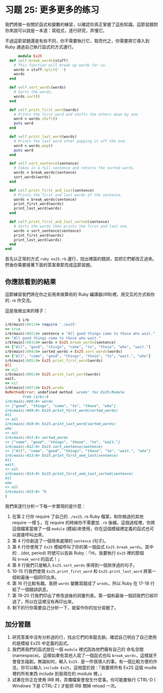 # 习题 25: 更多更多的练习

我們將做一些關於函式和變數的練習，以確認你真正掌握了這些知識。這節習題對你來說可以說是一本道：寫程式，逐行研究，弄懂它。

不過這節習題還是有些不同，你不需要執行它，取而代之，你需要將它導入到 Ruby 通過自己執行函式的方式運行。

```rb
      module Ex25
  def self.break_words(stuff)
    # This function will break up words for us.
    words = stuff.split(' ')
    words
  end

  def self.sort_words(words)
    # Sorts the words.
    words.sort()
  end

  def self.print_first_word(words)
    # Prints the first word and shifts the others down by one.
    word = words.shift()
    puts word
  end

  def self.print_last_word(words)
    # Prints the last word after popping it off the end.
    word = words.pop()
    puts word
  end

  def self.sort_sentence(sentence)
    # Takes in a full sentence and returns the sorted words.
    words = break_words(sentence)
    sort_words(words)
  end

  def self.print_first_and_last(sentence)
    # Prints the first and last words of the sentence.
    words = break_words(sentence)
    print_first_word(words)
    print_last_word(words)
  end

  def self.print_first_and_last_sorted(sentence)
    # Sorts the words then prints the first and last one.
    words = sort_sentence(sentence)
    print_first_word(words)
    print_last_word(words)
  end
end

```

首先以正常的方式 `ruby ex25.rb` 運行，找出裡面的錯誤，並把它們都改正過來。然後你需要接著下面的答案章節完成這節習題。

## 你應該看到的結果

這節練習我們將在你之前用來做算術的 Ruby 編譯器(IRB)裡，用交互的方式和你的`.rb` 作交流。

這是我做出來的樣子：

```rb
      $ irb
irb(main):001:0> require './ex25'
=> true
irb(main):002:0> sentence = "All good things come to those who wait."
=> "All good things come to those who wait."
irb(main):003:0> words = Ex25.break_words(sentence)
=> ["All", "good", "things", "come", "to", "those", "who", "wait."]
irb(main):004:0> sorted_words = Ex25.sort_words(words)
=> ["All", "come", "good", "things", "those", "to", "wait.", "who"]
irb(main):005:0> Ex25.print_first_word(words)
All
=> nil
irb(main):006:0> Ex25.print_last_word(words)
wait.
=> nil
irb(main):007:0> Ex25.wrods
NoMethodError: undefined method `wrods' for Ex25:Module
        from (irb):6
irb(main):008:0> words
=> ["good", "things", "come", "to", "those", "who"]
irb(main):009:0> Ex25.print_first_word(sorted_words)
All
=> nil
irb(main):010:0> Ex25.print_last_word(sorted_words)
who
=> nil
irb(main):011:0> sorted_words
=> ["come", "good", "things", "those", "to", "wait."]
irb(main):012:0> Ex25.sort_sentence(sentence)
=> ["All", "come", "good", "things", "those", "to", "wait.", "who"]
irb(main):013:0> Ex25.print_first_and_last(sentence)
All
wait.
=> nil
irb(main):014:0> Ex25.print_first_and_last_sorted(sentence)
All
who
=> nil
irb(main):015:0> ^D
$

```

我們來逐行分析一下每一步實現的是什麼：

1.  在第 2 行你 require 了自己的 `./ex25.rb` Ruby 檔案，和你做過的其他 require 一樣＄。在 require 的時候你不需要加 `.rb` 後綴。這個過程裡，你將這個檔案當做了一個 `module` (模組)來使用，你在這個模組裡定義的函式也可以直接呼叫出來。
2.  第 4 行你創造了一個用來處理的 `sentence` (句子)。
3.  第 6 行你使用了 `Ex25` 模組呼叫了你的第一個函式 `Ex25.break_words`。其中的 `.` (dot, period) 符號可以告訴 Ruby：「Hi，我要執行 `Ex25` 裡的那個叫 `break_word` 的函式！」
4.  第 8 行我們只是輸入 `Ex25.sort_words` 來得到一個排序過的句子。
5.  10-15 行我們使用 `Ex25.print_first_word` 和 `Ex25.print_last_word` 將第一個和最後一個詞印出來。
6.  第 16 行比較有趣。我把 `words` 變數寫錯成了 `wrods`，所以 Ruby 在 17-18 行給了一個錯誤訊息。
7.  第 19-20 行我們印出了修改過後的詞彙列表。第一個和最後一個詞我們已經印過了，所以在這裡沒有再印出來。
8.  剩下的行你需要自己分析一下，就留作你的加分習題了。

## 加分習題

1.  研究答案中沒有分析過的行，找出它們的來龍去脈。確認自己明白了自己使用的是模組 Ex25 中定義的函式。
2.  我們將我們的函式放在一個 `module` 裡式因為他們擁有自己的 命名空間 (namespace)。這樣如果有其他人寫了一個函式也叫 `break_words`，這樣就不會發生碰創。無論如何，輸入 `Ex25.` 是一件很煩人的事。有一個比較方便的作法，你可以輸入 `include Ex25`，這相當於說：「我要將所有 Ex25 這個 mudle 裡的所有東西 include 到我現在的 module 裡。」
3.  試著在你正在使用 IRB 時，弄爛檔案會發生什麼事。你可能要執行 CTRL-D ( Windows 下是 CTRL-Z ) 才能把 IRB 關掉 reload 一次。